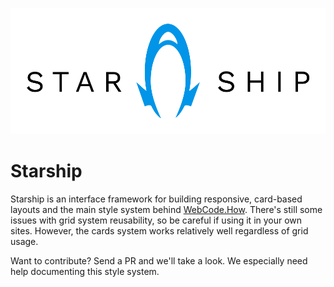 ![Starship Logo](https://raw.githubusercontent.com/WebCode-How/starship/development/design/Starship%20Logo.png)
# Starship
Starship is an interface framework for building responsive, card-based layouts and the main style system behind [WebCode.How](https://webcode.how). There's still some issues with grid system reusability, so be careful if using it in your own sites. However, the cards system works relatively well regardless of grid usage.

Want to contribute? Send a PR and we'll take a look. We especially need help documenting this style system.
